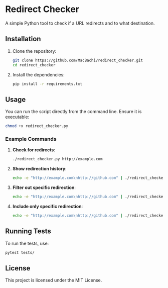 # Redirect Checker

A simple Python tool to check if a URL redirects and to what destination.

## Installation

1. Clone the repository:
    ```sh
    git clone https://github.com/MacBachi/redirect_checker.git
    cd redirect_checker
    ```

2. Install the dependencies:
    ```sh
    pip install -r requirements.txt
    ```

## Usage

You can run the script directly from the command line. Ensure it is executable:

```sh
chmod +x redirect_checker.py
```

### Example Commands

1. **Check for redirects**:
    ```sh
    ./redirect_checker.py http://example.com
    ```

2. **Show redirection history**:
    ```sh
    echo -e "http://example.com\nhttp://github.com" | ./redirect_checker.py -s
    ```

3. **Filter out specific redirection**:
    ```sh
    echo -e "http://example.com\nhttp://github.com" | ./redirect_checker.py -f https://github.com/
    ```

4. **Include only specific redirection**:
    ```sh
    echo -e "http://example.com\nhttp://github.com" | ./redirect_checker.py -i https://github.com/
    ```

## Running Tests

To run the tests, use:
```sh
pytest tests/
```

## License

This project is licensed under the MIT License. 
